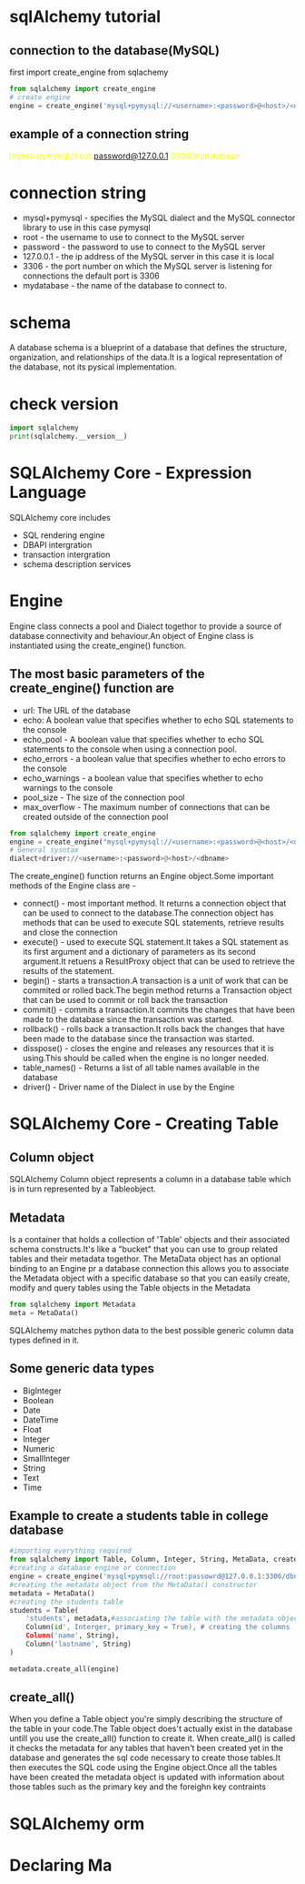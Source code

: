 # sqlAlchemy tutorial
## connection to the database(MySQL)
first import create_engine from sqlachemy
```python
from sqlalchemy import create_engine
# create engine
engine = create_engine('mysql+pymysql://<username>:<password>@<host>/<database_name>')
```
## example of a connection string
<span style ='color:yellow'>mysql+pymysql://root:password@127.0.0.1:3306/mydatabase</span>

# connection string
 - mysql+pymysql - specifies the MySQL dialect and the MySQL connector library to use in this case pymysql
- root - the username to use to connect to the MySQL server
- password - the password to use to connect to the MySQL server
- 127.0.0.1 - the ip address of the MySQL server in this case it is local
- 3306 - the port number on which the MySQL server is listening for connections the default port is 3306
- mydatabase - the name of the database to connect to.

# schema
A database schema is a blueprint of a database that defines the structure, organization, and relationships of the data.It is a logical representation of the database, not its pysical implementation.

# check version
```python
import sqlalchemy
print(sqlalchemy.__version__)
```

# SQLAlchemy Core - Expression Language
SQLAlchemy core includes
- SQL rendering engine
- DBAPI intergration
- transaction intergration
- schema description services

# Engine
Engine class connects a pool and Dialect togethor to provide a source of database connectivity and behaviour.An object of Engine class is instantiated using the create_engine() function.
## The most basic parameters of the create_engine() function are
- url: The URL of the database
- echo: A boolean value that specifies whether to echo SQL statements to the console
- echo_pool - A boolean value that specifies whether to echo SQL statements to the console when using a connection pool.
- echo_errors - a boolean value that specifies whether to echo errors to the console
- echo_warnings - a boolean value that specifies whether to echo warnings to the console
- pool_size - The size of the connection pool
- max_overflow - The maximum number of connections that can be created outside of the connection pool
```python
from sqlalchemy import create_engine
engine = create_engine("mysql+pymysql://<username>:<password>@<host>/<dbname>")
# General sysntax
dialect+driver://<username>:<password>@<host>/<dbname>
```
The create_engine() function returns an Engine object.Some important methods of the Engine class are - 
- connect() - most important method. It returns a connection object that can be used to connect to the database.The connection object has methods that can be used to execute SQL statements, retrieve results and close the connection
- execute() - used to execute SQL statement.It takes a SQL statement as its first argument and a dictionary of parameters as its second argument.It retuens a ResultProxy object that can be used to retrieve the results of the statement.
- begin() - starts a transaction.A transaction is a unit of work that can be commited or rolled back.The begin method returns a Transaction object that can be used to commit or roll back the transaction
- commit() - commits a transaction.It commits the changes that have been made to the database since the transaction was started.
- rollback() - rolls back a transaction.It rolls back the changes that have been made to the database since the transaction was started.
- disspose() - closes the engine and releases any resources that it is using.This should be called when the engine is no longer needed.
- table_names() - Returns a list of all table names available in the database
- driver() - Driver name of the Dialect in use by the Engine

# SQLAlchemy Core - Creating Table
## Column object
SQLAlchemy Column object represents a column in a database table which is in turn represented by a Tableobject.
## Metadata
Is a container that holds a collection of 'Table' objects and their associated schema constructs.It's like a "bucket" that you can use to group related tables and their metadata togethor.
The MetaData object has an optional binding to an Engine pr a database connection this allows you to associate the Metadata object with a specific database so that you can easily create, modify and query tables using the Table objects in the Metadata

```python
from sqlalchemy import Metadata
meta = MetaData()
```
SQLAlchemy matches python data to the best possible generic column data types defined in it.
## Some generic data types
- BigInteger
- Boolean
- Date
- DateTime
- Float
- Integer
- Numeric
- SmallInteger
- String
- Text
- Time

## Example to create a students table in college database

```python
#importing everything required
from sqlalchemy import Table, Column, Integer, String, MetaData, create_engine
#creating a database engine or connection
engine = create_engine('mysql+pymsql://root:passowrd@127.0.0.1:3306/dbname')
#creating the metadata object from the MetaData() constructor
metadata = MetaData()
#creating the students table
students = Table(
    'students', metadata,#associating the table with the metadata object by passing it as an argument to the Table() constructor
    Column(id', Interger, primary_key = True), # creating the columns
    Column('name', String),
    Column('lastname', String)
)

metadata.create_all(engine)
```

## create_all()
When you define a Table object you're simply describing the structure of the table in your code.The Table object does't actually exist in the database untill you use the create_all() function to create it.
When create_all() is called it checks the metadata for any tables that haven't been created yet in the database and generates the sql code necessary to create those tables.It then executes the SQL code using the Engine object.Once all the tables have been created the metadata object is updated with information about those tables such as the primary key and the foreighn key contraints


# SQLAlchemy orm
# Declaring Ma

